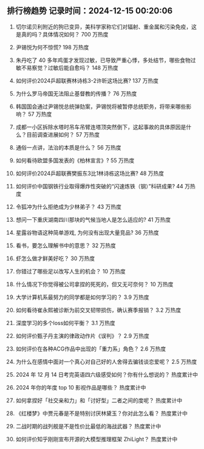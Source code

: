 
## 排行榜趋势 记录时间：2024-12-15 00:20:06
  
  1. 切尔诺贝利附近的狗已变异，美科学家称它们对辐射、重金属和污染免疫，这是真的吗？具体情况如何？ 700 万热度
    
  2. 尹锡悦为何不惊慌? 198 万热度
    
  3. 朱丹吃了 40 多年鸡蛋才发现过敏，已导致严重心悸，多处结节，哪些食物过敏不易察觉？过敏后能自愈吗？ 148 万热度
    
  4. 如何评价2024乒超联赛林诗栋3-2许昕这场比赛? 137 万热度
    
  5. 为什么罗马帝国无法阻止基督教的传播？ 76 万热度
    
  6. 韩国国会通过尹锡悦总统弹劾案，尹锡悦将被暂停总统职务，将带来哪些影响？ 57 万热度
    
  7. 成都一小区拆除水塔时吊车吊臂连塔顶突然倒下，这起事故的具体原因是什么？目前调查进展如何？ 57 万热度
    
  8. 通俗一点讲，法治的本质是什么？ 56 万热度
    
  9. 如何看待欧盟多国发表的《柏林宣言》? 55 万热度
    
  10. 如何评价2024乒超联赛樊振东3比1林诗栋这场比赛? 48 万热度
    
  11. 如何评价中国钢铁行业取得爆炸性突破的“闪速炼铁（钢）”科研成果? 44 万热度
    
  12. 令狐冲为什么拒绝成为少林弟子？ 43 万热度
    
  13. 想问一下重庆湖南四川那块的气候当地人是怎么适应的? 41 万热度
    
  14. 星露谷物语这种简单游戏, 为何没有出现大量竞品? 36 万热度
    
  15. 看书，要怎么理解书中的意思？ 32 万热度
    
  16. 虾怎么做才鲜美好吃？ 30 万热度
    
  17. 你错过了哪些足以改写人生的机会？ 10 万热度
    
  18. 什么情况下你觉得被公司拿捏的死死的，但又无可奈何？ 10 万热度
    
  19. 大学计算机系最努力的同学都是如何学习的？ 3.9 万热度
    
  20. 如何看待崔永熙被诊断为前交叉韧带损伤，确认赛季报销？ 3.2 万热度
    
  21. 深度学习的多个loss如何平衡？ 3.1 万热度
    
  22. 如何评价甄子丹主演的律政动作片《误判》？ 2.9 万热度
    
  23. 如何评价在各种ACG作品中出现的「重力系」角色？ 2.6 万热度
    
  24. 为什么在感情中面对一个真心对自己好的人舍得去骗钱谈恋爱呢？ 2.5 万热度
    
  25. 2024 年 12 月 14 日考完英语四六级感受如何？你有什么想说的？ 热度累计中
    
  26. 2024 年你的年度 top 10 影视作品是哪些？ 热度累计中
    
  27. 如何拿捏好「社交亲和力」和「讨好型」二者之间的度呢？ 热度累计中
    
  28. 《红楼梦》中贾元春是不是特别讨厌林黛玉？你对此怎么看？ 热度累计中
    
  29. 二战时期的战列舰是不是性价比最低的海战武器？ 热度累计中
    
  30. 如何评价知乎刚刚宣布开源的大模型推理框架 ZhiLight？ 热度累计中
    